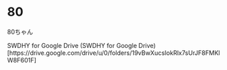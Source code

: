 # 80
80ちゃん

<a herf="https://drive.google.com/drive/u/0/folders/19vBwXucsIokRlx7sUrJF8FMKlW8F601F">
  SWDHY for Google Drive
</a>
(SWDHY for Google Drive)[https://drive.google.com/drive/u/0/folders/19vBwXucsIokRlx7sUrJF8FMKlW8F601F]
